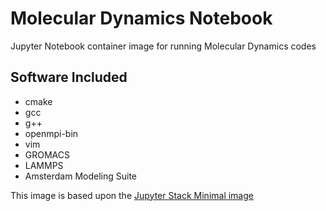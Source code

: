 # Molecular Dynamics Notebook
Jupyter Notebook container image for running Molecular Dynamics codes

## Software Included
- cmake 
- gcc 
- g++ 
- openmpi-bin 
- vim 
- GROMACS
- LAMMPS
- Amsterdam Modeling Suite

This image is based upon the [Jupyter Stack Minimal image](https://github.com/jupyter/docker-stacks/tree/main/images/minimal-notebook)
